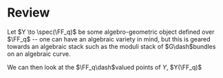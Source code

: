 # Review
Let $Y \to \spec(\FF_q)$ be some algebro-geometric object defined over $\FF_q$ -- one can have an algebraic variety in mind, but this is geared towards an algebraic stack such as the moduli stack of $G\dash$bundles on an algebraic curve.

We can then look at the $\FF_q\dash$valued points of $Y$, $Y(\FF_q)$